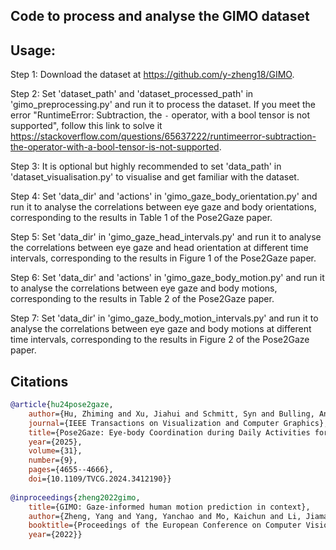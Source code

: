 ## Code to process and analyse the GIMO dataset


## Usage:
Step 1: Download the dataset at https://github.com/y-zheng18/GIMO.

Step 2: Set 'dataset_path' and 'dataset_processed_path' in 'gimo_preprocessing.py' and run it to process the dataset. If you meet the error "RuntimeError: Subtraction, the `-` operator, with a bool tensor is not supported", follow this link to solve it https://stackoverflow.com/questions/65637222/runtimeerror-subtraction-the-operator-with-a-bool-tensor-is-not-supported.

Step 3: It is optional but highly recommended to set 'data_path' in 'dataset_visualisation.py' to visualise and get familiar with the dataset.

Step 4: Set 'data_dir' and 'actions' in 'gimo_gaze_body_orientation.py' and run it to analyse the correlations between eye gaze and body orientations, corresponding to the results in Table 1 of the Pose2Gaze paper.

Step 5: Set 'data_dir' in 'gimo_gaze_head_intervals.py' and run it to analyse the correlations between eye gaze and head orientation at different time intervals, corresponding to the results in Figure 1 of the Pose2Gaze paper.

Step 6: Set 'data_dir' and 'actions' in 'gimo_gaze_body_motion.py' and run it to analyse the correlations between eye gaze and body motions, corresponding to the results in Table 2 of the Pose2Gaze paper.

Step 7: Set 'data_dir' in 'gimo_gaze_body_motion_intervals.py' and run it to analyse the correlations between eye gaze and body motions at different time intervals, corresponding to the results in Figure 2 of the Pose2Gaze paper.


## Citations

```bibtex
@article{hu24pose2gaze,
	author={Hu, Zhiming and Xu, Jiahui and Schmitt, Syn and Bulling, Andreas},
	journal={IEEE Transactions on Visualization and Computer Graphics}, 
	title={Pose2Gaze: Eye-body Coordination during Daily Activities for Gaze Prediction from Full-body Poses}, 
	year={2025},
	volume={31},
	number={9},
	pages={4655--4666},
	doi={10.1109/TVCG.2024.3412190}}
			
@inproceedings{zheng2022gimo,
	title={GIMO: Gaze-informed human motion prediction in context},
	author={Zheng, Yang and Yang, Yanchao and Mo, Kaichun and Li, Jiaman and Yu, Tao and Liu, Yebin and Liu, Karen and Guibas, Leonidas J},
	booktitle={Proceedings of the European Conference on Computer Vision},
	year={2022}}
```
